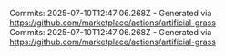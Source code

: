 Commits: 2025-07-10T12:47:06.268Z - Generated via https://github.com/marketplace/actions/artificial-grass
<br>
Commits: 2025-07-10T12:47:06.268Z - Generated via https://github.com/marketplace/actions/artificial-grass
<br>
